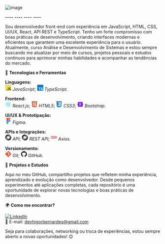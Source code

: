 ![image](https://github.com/user-attachments/assets/6909af64-36bd-4155-b90c-4db2f5fc2666)

**----** **----** **----** **----**

Sou desenvolvedor front-end com experiência em JavaScript, HTML, CSS, UI/UX, React, API REST e TypeScript. Tenho um forte compromisso com boas práticas de desenvolvimento, criando interfaces modernas e eficientes que garantem uma excelente experiência para o usuário.
Atualmente, curso Análise e Desenvolvimento de Sistemas e estou sempre buscando me atualizar por meio de cursos, projetos pessoais e estudos contínuos para aprimorar minhas habilidades e acompanhar as tendências do mercado.

🚀 **Tecnologias e Ferramentas**

**Linguagens:**  
<img src="https://raw.githubusercontent.com/devicons/devicon/master/icons/javascript/javascript-original.svg" width="20"/> *JavaScript*; <img src="https://raw.githubusercontent.com/devicons/devicon/master/icons/typescript/typescript-original.svg" width="20"/> *TypeScript*.

**Frontend:**  
<img src="https://raw.githubusercontent.com/devicons/devicon/master/icons/react/react-original.svg" width="20"/> *React.js*; <img src="https://raw.githubusercontent.com/devicons/devicon/master/icons/html5/html5-original.svg" width="20"/> *HTML5*; <img src="https://raw.githubusercontent.com/devicons/devicon/master/icons/css3/css3-original.svg" width="20"/> *CSS3*; <img src="https://raw.githubusercontent.com/devicons/devicon/master/icons/bootstrap/bootstrap-original.svg" width="20"/> *Bootstrap*.

**UI/UX & Prototipação:**  
<img src="https://raw.githubusercontent.com/devicons/devicon/master/icons/figma/figma-original.svg" width="20"/> *Figma*.

**APIs e Integrações:**  
<img src="https://raw.githubusercontent.com/devicons/devicon/master/icons/json/json-original.svg" width="20"/> *API*; <img src="https://raw.githubusercontent.com/devicons/devicon/master/icons/json/json-original.svg" width="20"/> *REST API*; <img src="https://raw.githubusercontent.com/devicons/devicon/master/icons/npm/npm-original-wordmark.svg" width="20"/> *Axios*.

**Versionamento:**  
<img src="https://raw.githubusercontent.com/devicons/devicon/master/icons/git/git-original.svg" width="20"/> *Git*; <img src="https://raw.githubusercontent.com/devicons/devicon/master/icons/github/github-original.svg" width="20"/> *GitHub*.


📌 **Projetos e Estudos**

Aqui no meu GitHub, compartilho projetos que refletem minha experiência, aprendizado e evolução como desenvolvedor. Desde pequenos experimentos até aplicações completas, cada repositório é uma oportunidade de explorar novas tecnologias e boas práticas de desenvolvimento.

🌍 **Como me encontrar?**
 
[![LinkedIn](https://img.shields.io/badge/LinkedIn-0077B5?style=for-the-badge&logo=linkedin&logoColor=white)](https://www.linkedin.com/in/higor-bernardes-6a41b0230/)<br>
📧 E-mail: devhigorbernardes@gmail.com


Seja para colaborações, networking ou troca de experiências, estou sempre aberto a novas oportunidades! 😊
